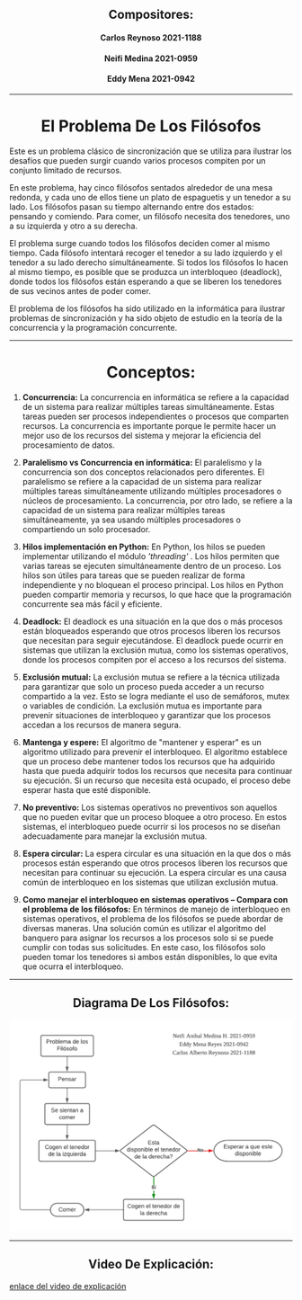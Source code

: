 ## <center> Compositores: </center>
#### <center> Carlos Reynoso 2021-1188 </center>
#### <center> Neifi Medina 2021-0959 </center>
#### <center> Eddy Mena 2021-0942 </center>
___

# <center> El Problema De Los Filósofos </center>

Este es un problema clásico de sincronización que se utiliza para ilustrar los desafíos que pueden surgir cuando varios procesos compiten por un conjunto limitado de recursos.

En este problema, hay cinco filósofos sentados alrededor de una mesa redonda, y cada uno de ellos tiene un plato de espaguetis y un tenedor a su lado. Los filósofos pasan su tiempo alternando entre dos estados: pensando y comiendo. Para comer, un filósofo necesita dos tenedores, uno a su izquierda y otro a su derecha.

El problema surge cuando todos los filósofos deciden comer al mismo tiempo. Cada filósofo intentará recoger el tenedor a su lado izquierdo y el tenedor a su lado derecho simultáneamente. Si todos los filósofos lo hacen al mismo tiempo, es posible que se produzca un interbloqueo (deadlock), donde todos los filósofos están esperando a que se liberen los tenedores de sus vecinos antes de poder comer.

El problema de los filósofos ha sido utilizado en la informática para ilustrar problemas de sincronización y ha sido objeto de estudio en la teoría de la concurrencia y la programación concurrente.
___

# <center>Conceptos:</center>

1. **Concurrencia:** La concurrencia en informática se refiere a la capacidad de un sistema para realizar múltiples tareas simultáneamente. Estas tareas pueden ser procesos independientes o procesos que comparten recursos. La concurrencia es importante porque le permite hacer un mejor uso de los recursos del sistema y mejorar la eficiencia del procesamiento de datos.

2. **Paralelismo vs Concurrencia en informática:** El paralelismo y la concurrencia son dos conceptos relacionados pero diferentes. El paralelismo se refiere a la capacidad de un sistema para realizar múltiples tareas simultáneamente utilizando múltiples procesadores o núcleos de procesamiento. La concurrencia, por otro lado, se refiere a la capacidad de un sistema para realizar múltiples tareas simultáneamente, ya sea usando múltiples procesadores o compartiendo un solo procesador.

3. **Hilos implementación en Python:** En Python, los hilos se pueden implementar utilizando el módulo *'threading'* . Los hilos permiten que varias tareas se ejecuten simultáneamente dentro de un proceso. Los hilos son útiles para tareas que se pueden realizar de forma independiente y no bloquean el proceso principal. Los hilos en Python pueden compartir memoria y recursos, lo que hace que la programación concurrente sea más fácil y eficiente.

4. **Deadlock:** El deadlock es una situación en la que dos o más procesos están bloqueados esperando que otros procesos liberen los recursos que necesitan para seguir ejecutándose. El deadlock puede ocurrir en sistemas que utilizan la exclusión mutua, como los sistemas operativos, donde los procesos compiten por el acceso a los recursos del sistema.

5. **Exclusión mutual:** La exclusión mutua se refiere a la técnica utilizada para garantizar que solo un proceso pueda acceder a un recurso compartido a la vez. Esto se logra mediante el uso de semáforos, mutex o variables de condición. La exclusión mutua es importante para prevenir situaciones de interbloqueo y garantizar que los procesos accedan a los recursos de manera segura.

6. **Mantenga y espere:** El algoritmo de "mantener y esperar" es un algoritmo utilizado para prevenir el interbloqueo. El algoritmo establece que un proceso debe mantener todos los recursos que ha adquirido hasta que pueda adquirir todos los recursos que necesita para continuar su ejecución. Si un recurso que necesita está ocupado, el proceso debe esperar hasta que esté disponible.

7. **No preventivo:** Los sistemas operativos no preventivos son aquellos que no pueden evitar que un proceso bloquee a otro proceso. En estos sistemas, el interbloqueo puede ocurrir si los procesos no se diseñan adecuadamente para manejar la exclusión mutua.

8. **Espera circular:** La espera circular es una situación en la que dos o más procesos están esperando que otros procesos liberen los recursos que necesitan para continuar su ejecución. La espera circular es una causa común de interbloqueo en los sistemas que utilizan exclusión mutua.

9. **Como manejar el interbloqueo en sistemas operativos – Compara con el problema de los filósofos:** En términos de manejo de interbloqueo en sistemas operativos, el problema de los filósofos se puede abordar de diversas maneras. Una solución común es utilizar el algoritmo del banquero para asignar los recursos a los procesos solo si se puede cumplir con todas sus solicitudes. En este caso, los filósofos solo pueden tomar los tenedores si ambos están disponibles, lo que evita que ocurra el interbloqueo.
___

## <center> Diagrama De Los Filósofos: </center>
![Filosofo](./Diagrama/Problema%20De%20Los%20Filosofos.png)
___

## <center> Video De Explicación: </center>
[enlace del video de explicación](https://miucateciedu-my.sharepoint.com/personal/20211188_miucateci_edu_do/_layouts/15/stream.aspx?id=%2Fpersonal%2F20211188%5Fmiucateci%5Fedu%5Fdo%2FDocuments%2FGrabaciones%2FLlamada%20con%20Eddy%20y%201%20m%C3%A1s%2D20230413%5F232027%2DGrabaci%C3%B3n%20de%20la%20reuni%C3%B3n%2Emp4&ga=1)
